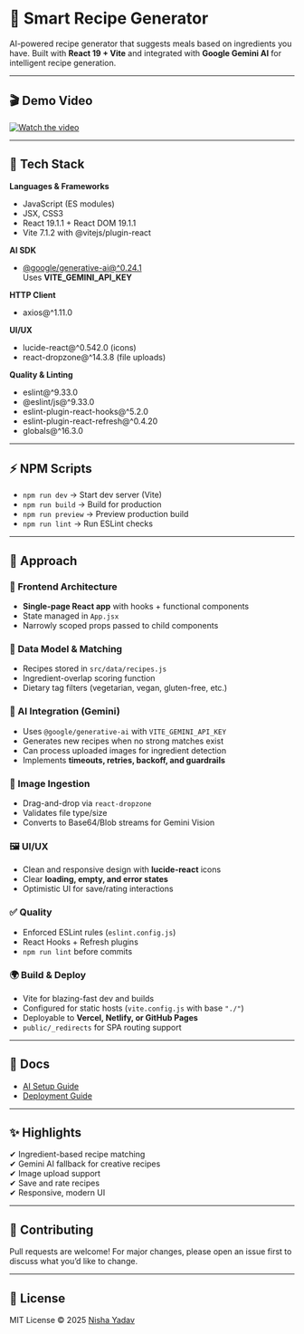 # 🍳 Smart Recipe Generator

AI-powered recipe generator that suggests meals based on ingredients you have. Built with **React 19 + Vite** and integrated with **Google Gemini AI** for intelligent recipe generation.

---

## 🎬 Demo Video

[![Watch the video](https://img.youtube.com/vi/bf1H7X8f4L0/0.jpg)](https://youtu.be/bf1H7X8f4L0)

---

## 🚀 Tech Stack

**Languages & Frameworks**
- JavaScript (ES modules)
- JSX, CSS3
- React 19.1.1 + React DOM 19.1.1
- Vite 7.1.2 with @vitejs/plugin-react

**AI SDK**
- [@google/generative-ai@^0.24.1](https://www.npmjs.com/package/@google/generative-ai)  
  Uses **VITE_GEMINI_API_KEY**

**HTTP Client**
- axios@^1.11.0

**UI/UX**
- lucide-react@^0.542.0 (icons)
- react-dropzone@^14.3.8 (file uploads)

**Quality & Linting**
- eslint@^9.33.0
- @eslint/js@^9.33.0
- eslint-plugin-react-hooks@^5.2.0
- eslint-plugin-react-refresh@^0.4.20
- globals@^16.3.0

---

## ⚡ NPM Scripts

- `npm run dev` → Start dev server (Vite)  
- `npm run build` → Build for production  
- `npm run preview` → Preview production build  
- `npm run lint` → Run ESLint checks  

---

## 🧩 Approach

### 🎨 Frontend Architecture
- **Single-page React app** with hooks + functional components  
- State managed in `App.jsx`  
- Narrowly scoped props passed to child components  

### 🥗 Data Model & Matching
- Recipes stored in `src/data/recipes.js`  
- Ingredient-overlap scoring function  
- Dietary tag filters (vegetarian, vegan, gluten-free, etc.)  

### 🤖 AI Integration (Gemini)
- Uses `@google/generative-ai` with `VITE_GEMINI_API_KEY`  
- Generates new recipes when no strong matches exist  
- Can process uploaded images for ingredient detection  
- Implements **timeouts, retries, backoff, and guardrails**  

### 📸 Image Ingestion
- Drag-and-drop via `react-dropzone`  
- Validates file type/size  
- Converts to Base64/Blob streams for Gemini Vision  

### 🖼️ UI/UX
- Clean and responsive design with **lucide-react** icons  
- Clear **loading, empty, and error states**  
- Optimistic UI for save/rating interactions  

### ✅ Quality
- Enforced ESLint rules (`eslint.config.js`)  
- React Hooks + Refresh plugins  
- `npm run lint` before commits  

### 🌍 Build & Deploy
- Vite for blazing-fast dev and builds  
- Configured for static hosts (`vite.config.js` with base `"./"`)  
- Deployable to **Vercel, Netlify, or GitHub Pages**  
- `public/_redirects` for SPA routing support  

---

## 📖 Docs

- [AI Setup Guide](./AI_SETUP.md)  
- [Deployment Guide](./DEPLOYMENT.md)  

---

## ✨ Highlights
✔ Ingredient-based recipe matching  
✔ Gemini AI fallback for creative recipes  
✔ Image upload support  
✔ Save and rate recipes  
✔ Responsive, modern UI  

---

## 🤝 Contributing

Pull requests are welcome! For major changes, please open an issue first to discuss what you’d like to change.

---

## 📜 License

MIT License © 2025 [Nisha Yadav](https://github.com/nishayadav4245)
